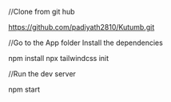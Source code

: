//Clone from git hub

https://github.com/padiyath2810/Kutumb.git

//Go to the App folder Install the dependencies

npm install
npx tailwindcss init

//Run the dev server

npm start